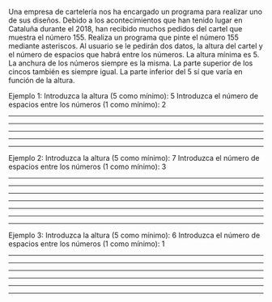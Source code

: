Una empresa de cartelería nos ha encargado un programa para realizar uno de sus diseños. Debido a los acontecimientos que han tenido lugar en Cataluña durante el 2018, han recibido muchos pedidos del cartel que muestra el número 155. Realiza un programa que pinte el número 155 mediante asteriscos. Al usuario se le pedirán dos datos, la altura del cartel y el número de espacios que habrá entre los números. La altura mínima es 5. La anchura de los números siempre es la misma. La parte superior de los cincos también es siempre igual. La parte inferior del 5 sí que varía en función de la altura.

Ejemplo 1:
Introduzca la altura (5 como mínimo): 5
Introduzca el número de espacios entre los números (1 como mínimo): 2

*  ****  ****
*  *     *
*  ****  ****
*     *     *
*  ****  ****

Ejemplo 2:
Introduzca la altura (5 como mínimo): 7
Introduzca el número de espacios entre los números (1 como mínimo): 3
*   ****   ****
*   *      *
*   ****   ****
*      *      *
*      *      *
*      *      *
*   ****   ****

Ejemplo 3:
Introduzca la altura (5 como mínimo): 6 Introduzca el número de espacios entre los números (1 como
mínimo): 1
* **** ****
* *    *
* **** ****
*    *    *
*    *    *
* **** ****
